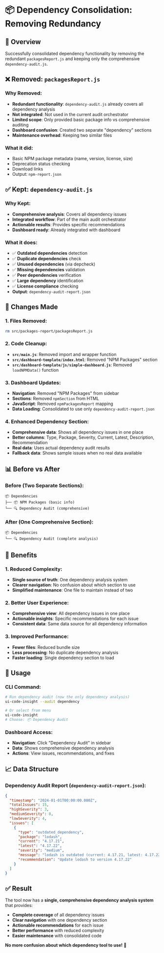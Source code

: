 # 📦 Dependency Consolidation: Removing Redundancy

## 🎯 **Overview**

Successfully consolidated dependency functionality by removing the redundant `packagesReport.js` and keeping only the comprehensive `dependency-audit.js`.

## ❌ **Removed: `packagesReport.js`**

### **Why Removed:**
- **Redundant functionality**: `dependency-audit.js` already covers all dependency analysis
- **Not integrated**: Not used in the current audit orchestrator
- **Limited scope**: Only provided basic package info vs comprehensive auditing
- **Dashboard confusion**: Created two separate "dependency" sections
- **Maintenance overhead**: Keeping two similar files

### **What it did:**
- Basic NPM package metadata (name, version, license, size)
- Deprecation status checking
- Download links
- Output: `npm-report.json`

## ✅ **Kept: `dependency-audit.js`**

### **Why Kept:**
- **Comprehensive analysis**: Covers all dependency issues
- **Integrated workflow**: Part of the main audit orchestrator
- **Actionable results**: Provides specific recommendations
- **Dashboard ready**: Already integrated with dashboard

### **What it does:**
- ✅ **Outdated dependencies** detection
- ✅ **Duplicate dependencies** check
- ✅ **Unused dependencies** (via depcheck)
- ✅ **Missing dependencies** validation
- ✅ **Peer dependencies** verification
- ✅ **Large dependency** identification
- ✅ **License compliance** checking
- **Output**: `dependency-audit-report.json`

## 🔄 **Changes Made**

### **1. Files Removed:**
```bash
rm src/packages-report/packagesReport.js
```

### **2. Code Cleanup:**
- **`src/main.js`**: Removed import and wrapper function
- **`src/dashboard-template/index.html`**: Removed "NPM Packages" section
- **`src/dashboard-template/js/simple-dashboard.js`**: Removed `loadNPMData()` function

### **3. Dashboard Updates:**
- **Navigation**: Removed "NPM Packages" from sidebar
- **Sections**: Removed `npmSection` from HTML
- **JavaScript**: Removed `npmPackagesReport` mapping
- **Data Loading**: Consolidated to use only `dependency-audit-report.json`

### **4. Enhanced Dependency Section:**
- **Comprehensive data**: Shows all dependency issues in one place
- **Better columns**: Type, Package, Severity, Current, Latest, Description, Recommendation
- **Real data**: Uses actual dependency audit results
- **Fallback data**: Shows sample issues when no real data available

## 📊 **Before vs After**

### **Before (Two Separate Sections):**
```
📦 Dependencies
├── 📦 NPM Packages (basic info)
└── 🔍 Dependency Audit (comprehensive)
```

### **After (One Comprehensive Section):**
```
📦 Dependencies
└── 🔍 Dependency Audit (complete analysis)
```

## 🎯 **Benefits**

### **1. Reduced Complexity:**
- **Single source of truth**: One dependency analysis system
- **Clearer navigation**: No confusion about which section to use
- **Simplified maintenance**: One file to maintain instead of two

### **2. Better User Experience:**
- **Comprehensive view**: All dependency issues in one place
- **Actionable insights**: Specific recommendations for each issue
- **Consistent data**: Same data source for all dependency information

### **3. Improved Performance:**
- **Fewer files**: Reduced bundle size
- **Less processing**: No duplicate dependency analysis
- **Faster loading**: Single dependency section to load

## 🔧 **Usage**

### **CLI Command:**
```bash
# Run dependency audit (now the only dependency analysis)
ui-code-insight --audit dependency

# Or select from menu
ui-code-insight
# Choose: 📦 Dependency Audit
```

### **Dashboard Access:**
- **Navigation**: Click "Dependency Audit" in sidebar
- **Data**: Shows comprehensive dependency analysis
- **Actions**: View issues, recommendations, and fixes

## 📈 **Data Structure**

### **Dependency Audit Report (`dependency-audit-report.json`):**
```json
{
  "timestamp": "2024-01-01T00:00:00.000Z",
  "totalIssues": 15,
  "highSeverity": 3,
  "mediumSeverity": 8,
  "lowSeverity": 4,
  "issues": [
    {
      "type": "outdated_dependency",
      "package": "lodash",
      "current": "4.17.21",
      "latest": "4.17.22",
      "severity": "medium",
      "message": "lodash is outdated (current: 4.17.21, latest: 4.17.22)",
      "recommendation": "Update lodash to version 4.17.22"
    }
  ]
}
```

## ✅ **Result**

The tool now has a **single, comprehensive dependency analysis system** that provides:

- **Complete coverage** of all dependency issues
- **Clear navigation** with one dependency section
- **Actionable recommendations** for each issue
- **Better performance** with reduced complexity
- **Easier maintenance** with consolidated code

**No more confusion about which dependency tool to use!** 🎯 